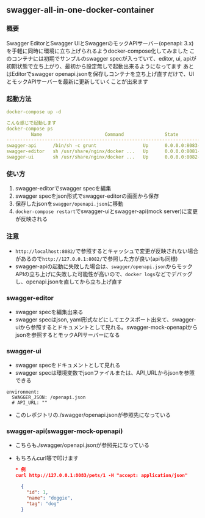 ## swagger-all-in-one-docker-container
### 概要
Swagger EditorとSwagger UIとSwaggerのモックAPIサーバー(openapi: 3.x)を手軽に同時に環境に立ち上げられるようdocker-compose化してみました
このコンテナには初期でサンプルのswagger specが入っていて、editor, ui, apiが初期状態で立ち上がり、最初から設定無しで起動出来るようになってます
あとはEditorでswagger openapi.jsonを保存しコンテナを立ち上げ直すだけで、UIとモックAPIサーバーを最新に更新していくことが出来ます

### 起動方法
```yaml
docker-compose up -d

こんな感じで起動します
docker-compose ps
         Name                       Command               State           Ports
----------------------------------------------------------------------------------------
swagger-api      /bin/sh -c grunt                 Up      0.0.0.0:8083->8000/tcp
swagger-editor   sh /usr/share/nginx/docker ...   Up      0.0.0.0:8081->8080/tcp
swagger-ui       sh /usr/share/nginx/docker ...   Up      0.0.0.0:8082->8080/tcp
```

### 使い方
1. swagger-editorでswagger specを編集
2. swagger specをjson形式でswagger-editorの画面から保存
3. 保存したjsonを`swagger/openapi.json`に移動
4. `docker-compose restart`でswagger-uiとswagger-api(mock server)に変更が反映される

### 注意
- `http://localhost:8082/`で参照するとキャッシュで変更が反映されない場合があるので`http://127.0.0.1:8082/`で参照した方が良い(apiも同様)
- swagger-apiの起動に失敗した場合は、`swagger/openapi.json`からモックAPIの立ち上げに失敗した可能性が高いので、`docker logs`などでデバッグし、openapi.jsonを直してから立ち上げ直す

### swagger-editor
- swagger specを編集出来る
- swagger specはjson, yaml形式などにしてエクスポート出来て、swagger-uiから参照するとドキュメントとして見れる。swagger-mock-openapiからjsonを参照するとモックAPIサーバーになる

### swagger-ui
- swagger specをドキュメントとして見れる
- swagger specは環境変数でjsonファイルまたは、API_URLからjsonを参照できる
```
environment:
  SWAGGER_JSON: /openapi.json
  # API_URL: ""
```
- このレポジトリの./swagger/openapi.jsonが参照先になっている

### swagger-api(swagger-mock-openapi)
- こちらも./swagger/openapi.jsonが参照先になっている
- もちろんcurl等で叩けます

  ```json
  * 例
  curl http://127.0.0.1:8083/pets/1 -H "accept: application/json"

    {
      "id": 1,
      "name": "doggie",
      "tag": "dog"
    }
  ```
